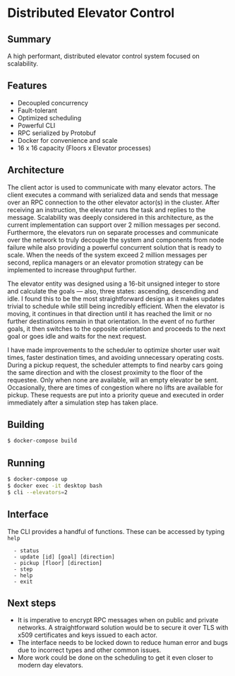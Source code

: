 # Distributed Elevator Control

## Summary
A high performant, distributed elevator control system focused on scalability.

## Features
- Decoupled concurrency
- Fault-tolerant
- Optimized scheduling
- Powerful CLI
- RPC serialized by Protobuf
- Docker for convenience and scale
- 16 x 16 capacity (Floors x Elevator processes)

## Architecture
The client actor is used to communicate with many elevator actors. The client executes a command with serialized data and sends that message over an RPC connection to the other elevator actor(s) in the cluster. After receiving an instruction, the elevator runs the task and replies to the message. Scalability was deeply considered in this architecture, as the current implementation can support over 2 million messages per second. Furthermore, the elevators run on separate processes and communicate over the network to truly decouple the system and components from node failure while also providing a powerful concurrent solution that is ready to scale. When the needs of the system exceed 2 million messages per second, replica managers or an elevator promotion strategy can be implemented to increase throughput further.

The elevator entity was designed using a 16-bit unsigned integer to store and calculate the goals — also, three states: ascending, descending and idle. I found this to be the most straightforward design as it makes updates trivial to schedule while still being incredibly efficient. When the elevator is moving, it continues in that direction until it has reached the limit or no further destinations remain in that orientation. In the event of no further goals, it then switches to the opposite orientation and proceeds to the next goal or goes idle and waits for the next request.

I have made improvements to the scheduler to optimize shorter user wait times, faster destination times, and avoiding unnecessary operating costs. During a pickup request, the scheduler attempts to find nearby cars going the same direction and with the closest proximity to the floor of the requestee. Only when none are available, will an empty elevator be sent. Occasionally, there are times of congestion where no lifts are available for pickup. These requests are put into a priority queue and executed in order immediately after a simulation step has taken place.

## Building
```bash
$ docker-compose build
```

## Running
```bash
$ docker-compose up
$ docker exec -it desktop bash
$ cli --elevators=2
```

## Interface
The CLI provides a handful of functions. These can be accessed by typing `help`
```
  - status
  - update [id] [goal] [direction]
  - pickup [floor] [direction]
  - step
  - help
  - exit
```

## Next steps
- It is imperative to encrypt RPC messages when on public and private networks. A straightforward solution would be to secure it over TLS with x509 certificates and keys issued to each actor.
- The interface needs to be locked down to reduce human error and bugs due to incorrect types and other common issues.
- More work could be done on the scheduling to get it even closer to modern day elevators.
